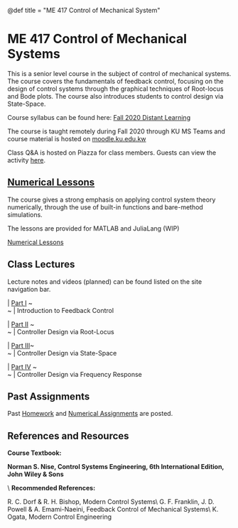 @def title = "ME 417 Control of Mechanical System"
<!-- @def tags = ["syntax", "code"] -->
<!-- @def hascode = true -->
# ME 417 Control of Mechanical Systems

<!-- \tableofcontents -->

This is a senior level course in the subject of control of mechanical systems. The course covers the fundamentals of feedback control, focusing on the design of control systems through the graphical techniques of Root-locus and Bode plots. The course also introduces students to control design via State-Space.

Course syllabus can be found here: 
[Fall 2020 Distant Learning](assets/syllabus/ME417_Syllabus_DL_Fall2020.pdf)

The course is taught remotely during Fall 2020 through KU MS Teams and course material is hosted on [moodle.ku.edu.kw](https://moodle.ku.edu.kw)

Class Q&A is hosted on Piazza for class members. Guests can view the activity [here](https://piazza.com/demo_login?nid=ki4zyrihz2f6w&auth=6e9bef0). 
  
## [Numerical Lessons](numerical_lessons/index.html)
The course gives a strong emphasis on applying control system theory numerically, through the use of built-in functions and bare-method simulations. 

The lessons are provided for MATLAB and JuliaLang (WIP)

[Numerical Lessons](numerical_lessons/index.html)

## Class Lectures
Lecture notes and videos (planned) can be found listed on the site navigation bar.

| [Part I](part_i/introduction/index.html) ~~~<br>~~~ |  Introduction to Feedback Control

| [Part II](part_ii/introduction/index.html)  ~~~<br>~~~ | Controller Design via Root-Locus

| [Part III](part_iii/introduction/index.html)~~~<br>~~~ | Controller Design via State-Space

| [Part IV](part_iv/introduction/index.html)  ~~~<br>~~~ | Controller Design via Frequency Response
## Past Assignments
Past [Homework](homeworks/index.html) and [Numerical Assignments](numerical_assignments/index.html) are posted. 

## References and Resources
**Course Textbook:**

**Norman S. Nise, Control Systems Engineering, 6th International Edition, John Wiley & Sons**

\\
**Recommended References:**

R. C. Dorf & R. H. Bishop, Modern Control Systems\\
G. F. Franklin, J. D. Powell & A. Emami-Naeini, Feedback Control of Mechanical Systems\\
K. Ogata, Modern Control Engineering



